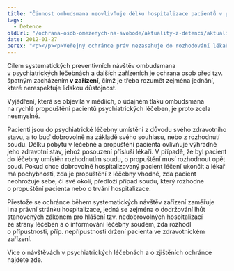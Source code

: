 ```yaml
---
title: "Činnost ombudsmana neovlivňuje délku hospitalizace pacientů v psychiatrických léčebnách"
tags:
  - Detence
oldUrl: "/ochrana-osob-omezenych-na-svobode/aktuality-z-detenci/aktuality-z-detenci-2012/cinnost-ombudsmana-neovlivnuje-delku-hospitalizace-pacientu-v-psychiatrickych-lecebnach-1/"
date: 2012-01-27
perex: "<p></p><p>Veřejný ochránce práv nezasahuje do rozhodování lékařů či soudů o tom, zda a kdy má být pacient psychiatrické léčebny propuštěn z léčení, zda má být do léčebny přijat, jak má léčba probíhat, či jak dlouho má hospitalizace trvat. </p>"
---
```


<!-- imported from the old website -->

<p>Cílem systematických preventivních návštěv ombudsmana v psychiatrických léčebnách a dalších zařízeních je ochrana osob před tzv. špatným zacházením<strong> v zařízení</strong>, čímž je třeba rozumět zejména jednání, které nerespektuje lidskou důstojnost.</p><p>Vyjádření, která se objevila v médiích, o údajném tlaku ombudsmana na rychlé propouštění pacientů psychiatrických léčeben, je proto zcela nesmyslné.</p><p>Pacienti jsou do psychiatrické léčebny umístěni z důvodu svého zdravotního stavu, a to buď dobrovolně na základě svého souhlasu, nebo z rozhodnutí soudu. Délku pobytu v léčebně a propuštění pacienta ovlivňuje výhradně jeho zdravotní stav, jehož posouzení přísluší lékaři. V případě, že byl pacient do léčebny umístěn rozhodnutím soudu, o propuštění musí rozhodnout opět soud. Pokud chce dobrovolně hospitalizovaný pacient léčení ukončit a lékař má pochybnosti, zda je propuštění z léčebny vhodné, zda pacient neohrožuje sebe, či své okolí, předloží případ soudu, který rozhodne o propuštění pacienta nebo o trvání hospitalizace. </p><p>Přestože se ochránce během systematických návštěv zařízení zaměřuje i na právní stránku hospitalizace, jedná se zejména o dodržování lhůt stanovených zákonem pro hlášení tzv. nedobrovolných hospitalizací ze strany léčeben a o informování léčebny soudem, zda rozhodl o přípustnosti, příp. nepřípustnosti držení pacienta ve zdravotnickém zařízení. </p>Více o návštěvách v psychiatrických léčebnách a o zjištěních ochránce najdete zde.
